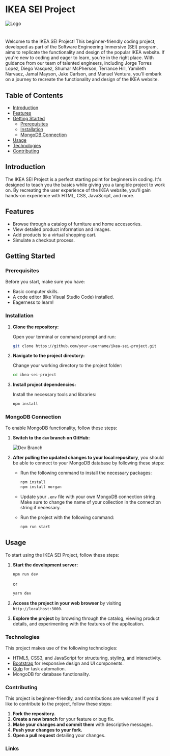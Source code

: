 # IKEA SEI Project 
![Logo](https://dynamex.az/frontend/web/uploads/images/ikea-logo.png)
#

Welcome to the IKEA SEI Project! This beginner-friendly coding project, developed as part of the Software Engineering Immersive (SEI) program, aims to replicate the functionality and design of the popular IKEA website. If you're new to coding and eager to learn, you're in the right place. With guidance from our team of talented engineers, including Jorge Torres Lopez, Diego Vasquez, Shumar McPherson, Terrance Hill, Yamileth Narvaez, Jamal Mayson, Jake Carlson, and Manuel Ventura, you'll embark on a journey to recreate the functionality and design of the IKEA website.

## Table of Contents

- [Introduction](#introduction)
- [Features](#features)
- [Getting Started](#getting-started)
  - [Prerequisites](#prerequisites)
  - [Installation](#installation)
  - [MongoDB Connection](#mongodb-connection)
- [Usage](#usage)
- [Technologies](#technologies)
- [Contributing](#contributing)

## Introduction

The IKEA SEI Project is a perfect starting point for beginners in coding. It's designed to teach you the basics while giving you a tangible project to work on. By recreating the user experience of the IKEA website, you'll gain hands-on experience with HTML, CSS, JavaScript, and more.

## Features

- Browse through a catalog of furniture and home accessories.
- View detailed product information and images.
- Add products to a virtual shopping cart.
- Simulate a checkout process.

## Getting Started

### Prerequisites

Before you start, make sure you have:

- Basic computer skills.
- A code editor (like Visual Studio Code) installed.
- Eagerness to learn!

### Installation

1. **Clone the repository:**

   Open your terminal or command prompt and run:

   ```bash
   git clone https://github.com/your-username/ikea-sei-project.git
   ```

2. **Navigate to the project directory:**

   Change your working directory to the project folder:

   ```bash
   cd ikea-sei-project
   ```

3. **Install project dependencies:**

   Install the necessary tools and libraries:

   ```bash
   npm install
   ```

### MongoDB Connection

To enable MongoDB functionality, follow these steps:

1. **Switch to the `dev` branch on GitHub:**

   ![Dev Branch](https://cdn.discordapp.com/attachments/973091238175711262/1148786378537185321/ikea_dev_branch_image.png)

2. **After pulling the updated changes to your local repository**, you should be able to connect to your MongoDB database by following these steps:

   - Run the following command to install the necessary packages:

     ```bash
     npm install
     npm install morgan
     ```

   - Update your `.env` file with your own MongoDB connection string. Make sure to change the name of your collection in the connection string if necessary.

   - Run the project with the following command:

     ```bash
     npm run start
     ```

## Usage

To start using the IKEA SEI Project, follow these steps:

1. **Start the development server:**

   ```bash
   npm run dev
   ```

   or

   ```bash
   yarn dev
   ```

2. **Access the project in your web browser** by visiting `http://localhost:3000`.

3. **Explore the project** by browsing through the catalog, viewing product details, and experimenting with the features of the application.

### Technologies

This project makes use of the following technologies:

- HTML5, CSS3, and JavaScript for structuring, styling, and interactivity.
- [Bootstrap](https://getbootstrap.com) for responsive design and UI components.
- [Gulp](https://gulpjs.com) for task automation.
- MongoDB for database functionality.

### Contributing

This project is beginner-friendly, and contributions are welcome! If you'd like to contribute to the project, follow these steps:

1. **Fork the repository.**
2. **Create a new branch** for your feature or bug fix.
3. **Make your changes and commit them** with descriptive messages.
4. **Push your changes to your fork.**
5. **Open a pull request** detailing your changes.

### Links